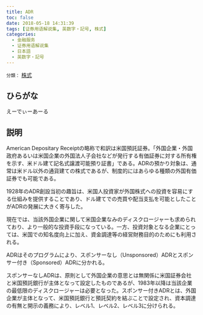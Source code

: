 ```yaml
---
title: ADR
toc: false
date: 2018-05-18 14:31:39
tags: [证券用语解说集, 英数字・記号, 株式]
categories:
  - 金融服务
  - 证券用语解说集
  - 日本語
  - 英数字・記号
---
```


`分類：` [株式](/tags/株式/)

## ひらがな

えーでぃーあーる

## 説明

American Depositary Receiptの略称で和訳は米国預託証券。「外国企業・外国政府あるいは米国企業の外国法人子会社などが発行する有価証券に対する所有権を示す、米ドル建て記名式譲渡可能預り証書」である。ADRの預かり対象は、通常は米ドル以外の通貨建ての株式であるが、制度的にはあらゆる種類の外国有価証券でも可能である。

1928年のADR創設当初の趣旨は、米国人投資家が外国株式への投資を容易にする仕組みを提供することであり、ドル建てでの売買や配当支払を可能としたことがADRの発展に大きく寄与した。

現在では、当該外国企業に関して米国企業なみのディスクロージャーも求められており、より一般的な投資手段になっている。一方、投資対象となる企業にとっては、米国での知名度向上に加え、資金調達等の経営財務目的のためにも利用される。

ADRはそのプログラムにより、スポンサーなし（Unsponsored）ADRとスポンサー付き（Sponsored）ADRに分かれる。

スポンサーなしADRは、原則として外国企業の意思とは無関係に米国証券会社と米国預託銀行が主体となって設定したものであるが、1983年以降は当該企業の最低限のディスクロージャーは必要となった。スポンサー付きADRとは、外国企業が主体となって、米国預託銀行と預託契約を結ぶことで設定され、資本調達の有無と開示の義務により、レベル1、レベル2、レベル3に分けられる。

